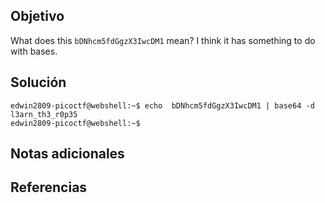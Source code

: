## Objetivo
What does this `bDNhcm5fdGgzX3IwcDM1` mean? I think it has something to do with bases.
## Solución
```
edwin2809-picoctf@webshell:~$ echo  bDNhcm5fdGgzX3IwcDM1 | base64 -d
l3arn_th3_r0p35
edwin2809-picoctf@webshell:~$ 

```
## Notas adicionales

## Referencias

